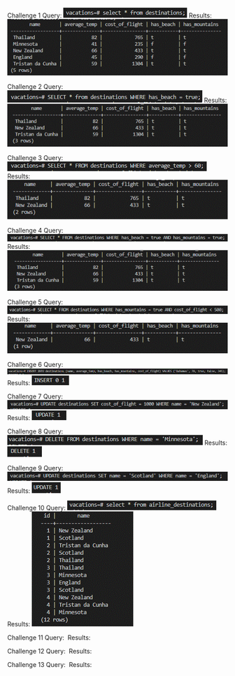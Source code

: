 Challenge 1
Query: ![](images/Challenge1_query.GIF)
Results: ![](images/Challenge1_results.GIF)

Challenge 2
Query: ![](images/Challenge2_query.GIF)
Results: ![](images/Challenge2_results.GIF)

Challenge 3
Query: ![](images/Challenge3_query.GIF)
Results: ![](images/Challenge3_results.GIF)

Challenge 4
Query: ![](images/Challenge4_query.GIF)
Results: ![](images/Challenge4_results.GIF)

Challenge 5
Query: ![](images/Challenge5_query.GIF)
Results: ![](images/Challenge5_results.GIF)

Challenge 6
Query: ![](images/Challenge6_query.GIF)
Results: ![](images/Challenge6_results.GIF)

Challenge 7
Query: ![](images/Challenge7_query.GIF)
Results: ![](images/Challenge7_results.GIF)

Challenge 8
Query: ![](images/Challenge8_query.GIF)
Results: ![](images/Challenge8_results.GIF)

Challenge 9
Query: ![](images/Challenge9_query.GIF)
Results: ![](images/Challenge9_results.GIF)

Challenge 10
Query: ![](images/Challenge10_query.GIF)
Results: ![](images/Challenge10_results.GIF)

Challenge 11
Query: ![]()
Results: ![]()

Challenge 12
Query: ![]()
Results: ![]()

Challenge 13
Query: ![]()
Results: ![]()

